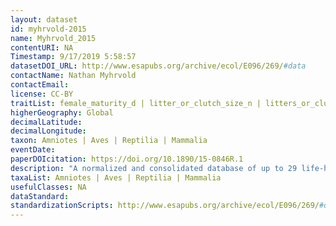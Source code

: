 ```yaml
---
layout: dataset
id: myhrvold-2015
name: Myhrvold_2015
contentURI: NA
Timestamp: 9/17/2019 5:58:57
datasetDOI_URL: http://www.esapubs.org/archive/ecol/E096/269/#data
contactName: Nathan Myhrvold
contactEmail:  
license: CC-BY
traitList: female_maturity_d | litter_or_clutch_size_n | litters_or_clutches_per_y | adult_body_mass_g | maximum_longevity_y | gestation_d | weaning_d | birth_or_hatching_weight_g | weaning_weight_g | egg_mass_g\tincubation_d\t| fledging_age_d | longevity_y | male_maturity_d | inter_litter_or_interbirth_interval_y | female_body_mass_g | male_body_mass_g | no_sex_body_mass_g\tegg_width_mm | egg_length_mm | fledging_mass_g | adult_svl_cm\tmale_svl_cm\tfemale_svl_cm | birth_or_hatching_svl_cm | female_svl_at_maturity_cm | female_body_mass_at_maturity_g | no_sex_svl_cm | no_sex_maturity_d
higherGeography: Global
decimalLatitude: 
decimalLongitude: 
taxon: Amniotes | Aves | Reptilia | Mammalia
eventDate: 
paperDOIcitation: https://doi.org/10.1890/15-0846R.1
description: "A normalized and consolidated database of up to 29 life-history parameters, containing at least one life-history parameter for 21 322 species of birds, mammals, and reptiles. In order to facilitate comparative analyses between amniote life‐history data, we created a database compiled from peer-reviewed studies on individual species, macroecological studies of multiple species, existing life-history databases, and other aggregated sources as well as published books and other compilations"
taxaList: Amniotes | Aves | Reptilia | Mammalia
usefulClasses: NA
dataStandard:
standardizationScripts: http://www.esapubs.org/archive/ecol/E096/269/#data
---
```

